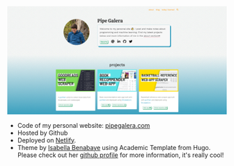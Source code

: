 

[![](/static/img/homepage-screenshot.png)](https://pipegalera.com/)

- Code of my personal website: [pipegalera.com](https://www.pipegalera.com)
- Hosted by Github
- Deployed on [Netlify](https://www.netlify.com/).
- Theme by [Isabella Benabaye](https://isabella-b.com/) using Academic Template from Hugo. Please check out her [github profile](https://github.com/isabellabenabaye) for more information, it's really cool!
